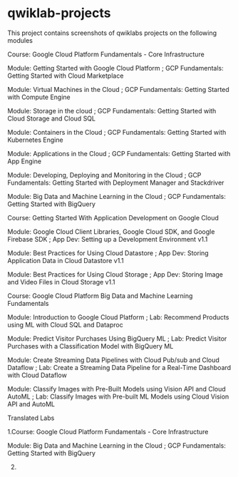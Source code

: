 # qwiklab-projects
This project contains screenshots of qwiklabs projects on the following modules

Course: Google Cloud Platform Fundamentals - Core Infrastructure

Module: Getting Started with Google Cloud Platform  ;
GCP Fundamentals: Getting Started with Cloud Marketplace

Module: Virtual Machines in the Cloud  ;
GCP Fundamentals: Getting Started with Compute Engine

Module: Storage in the cloud  ;
GCP Fundamentals: Getting Started with Cloud Storage and Cloud SQL

Module: Containers in the Cloud  ;
GCP Fundamentals: Getting Started with Kubernetes Engine

Module: Applications in the Cloud  ;
GCP Fundamentals: Getting Started with App Engine

Module: Developing, Deploying and Monitoring in the Cloud  ;
GCP Fundamentals: Getting Started with Deployment Manager and Stackdriver

Module: Big Data and Machine Learning in the Cloud  ;
GCP Fundamentals: Getting Started with BigQuery

Course: Getting Started With Application Development on Google Cloud

Module: Google Cloud Client Libraries, Google Cloud SDK, and Google Firebase SDK  ;
App Dev: Setting up a Development Environment v1.1

Module: Best Practices for Using Cloud Datastore  ;
App Dev: Storing Application Data in Cloud Datastore v1.1

Module: Best Practices for Using Cloud Storage  ;
App Dev: Storing Image and Video Files in Cloud Storage v1.1

Course: Google Cloud Platform Big Data and Machine Learning Fundamentals

Module: Introduction to Google Cloud Platform  ;
Lab: Recommend Products using ML with Cloud SQL and Dataproc

Module: Predict Visitor Purchases Using BigQuery ML  ;
Lab: Predict Visitor Purchases with a Classification Model with BigQuery ML

Module: Create Streaming Data Pipelines with Cloud Pub/sub and Cloud Dataflow  ;
Lab: Create a Streaming Data Pipeline for a Real-Time Dashboard with Cloud Dataflow

Module: Classify Images with Pre-Built Models using Vision API and Cloud AutoML  ;
Lab: Classify Images with Pre-built ML Models using Cloud Vision API and AutoML


Translated Labs 

1.Course: Google Cloud Platform Fundamentals - Core Infrastructure

Module: Big Data and Machine Learning in the Cloud  ;
GCP Fundamentals: Getting Started with BigQuery

2.
